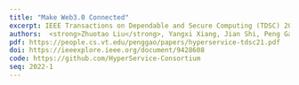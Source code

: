 ```yaml
---
title: "Make Web3.0 Connected"
excerpt: IEEE Transactions on Dependable and Secure Computing (TDSC) 2022
authors:  <strong>Zhuotao Liu</strong>, Yangxi Xiang, Jian Shi, Peng Gao, Haoyu Wang, Xusheng Xiao, Bihan Wen, Qi Li, Yih-Chun Hu
pdf: https://people.cs.vt.edu/penggao/papers/hyperservice-tdsc21.pdf
doi: https://ieeexplore.ieee.org/document/9428608
code: https://github.com/HyperService-Consortium
seq: 2022-1
---
```

